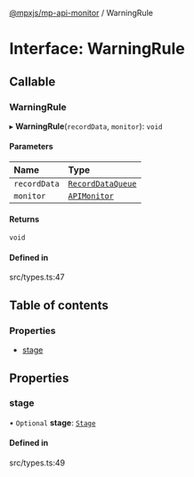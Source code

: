[@mpxjs/mp-api-monitor](../README.md) / WarningRule

# Interface: WarningRule

## Callable

### WarningRule

▸ **WarningRule**(`recordData`, `monitor`): `void`

#### Parameters

| Name | Type |
| :------ | :------ |
| `recordData` | [`RecordDataQueue`](RecordDataQueue.md) |
| `monitor` | [`APIMonitor`](../classes/APIMonitor.md) |

#### Returns

`void`

#### Defined in

src/types.ts:47

## Table of contents

### Properties

- [stage](WarningRule.md#stage)

## Properties

### stage

• `Optional` **stage**: [`Stage`](../README.md#stage)

#### Defined in

src/types.ts:49
